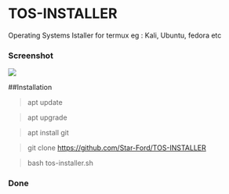 # TOS-INSTALLER
Operating Systems Istaller for termux eg : Kali, Ubuntu, fedora etc

### Screenshot
<img src="https://i.ibb.co/wdHZZKv/screenshot.png"/>

##Installation

> apt update

> apt upgrade

> apt install git

> git clone https://github.com/Star-Ford/TOS-INSTALLER

> bash tos-installer.sh

### Done
